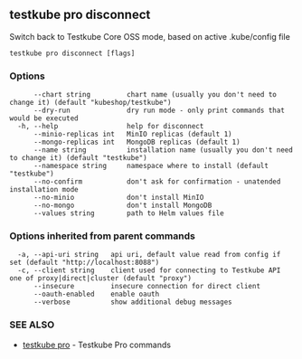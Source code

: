 ## testkube pro disconnect

Switch back to Testkube Core OSS mode, based on active .kube/config file

```
testkube pro disconnect [flags]
```

### Options

```
      --chart string         chart name (usually you don't need to change it) (default "kubeshop/testkube")
      --dry-run              dry run mode - only print commands that would be executed
  -h, --help                 help for disconnect
      --minio-replicas int   MinIO replicas (default 1)
      --mongo-replicas int   MongoDB replicas (default 1)
      --name string          installation name (usually you don't need to change it) (default "testkube")
      --namespace string     namespace where to install (default "testkube")
      --no-confirm           don't ask for confirmation - unatended installation mode
      --no-minio             don't install MinIO
      --no-mongo             don't install MongoDB
      --values string        path to Helm values file
```

### Options inherited from parent commands

```
  -a, --api-uri string   api uri, default value read from config if set (default "http://localhost:8088")
  -c, --client string    client used for connecting to Testkube API one of proxy|direct|cluster (default "proxy")
      --insecure         insecure connection for direct client
      --oauth-enabled    enable oauth
      --verbose          show additional debug messages
```

### SEE ALSO

* [testkube pro](testkube_pro.md)	 - Testkube Pro commands

